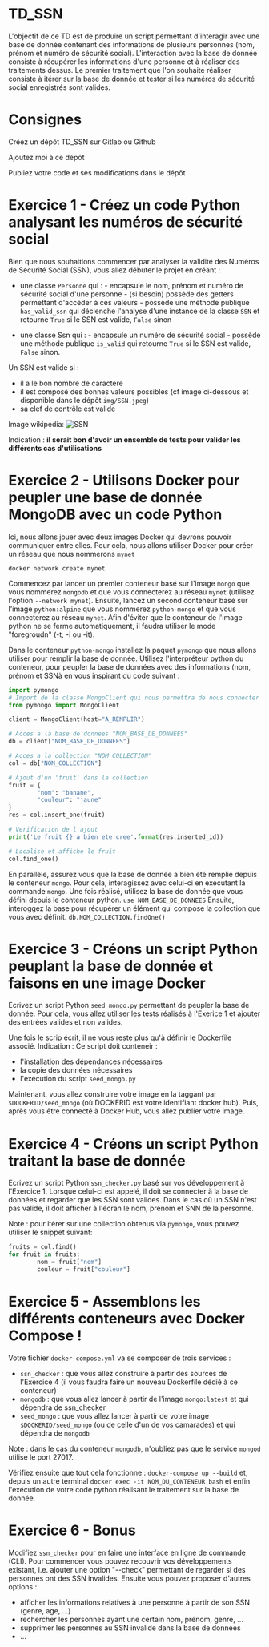 # TD_SSN

L'objectif de ce TD est de produire un script permettant d'interagir avec une base de donnée contenant des informations de plusieurs personnes (nom, prénom et numéro de sécurité social).
L'interaction avec la base de donnée consiste à récupérer les informations d'une personne et à réaliser des traitements dessus.
Le premier traitement que l'on souhaite réaliser consiste à itérer sur la base de donnée et tester si les numéros de sécurité social enregistrés sont valides.

# Consignes

Créez un dépôt TD_SSN sur Gitlab ou Github

Ajoutez moi à ce dépôt 

Publiez votre code et ses modifications dans le dépôt

# Exercice 1 - Créez un code Python analysant les numéros de sécurité social

Bien que nous souhaitions commencer par analyser la validité des Numéros de Sécurité Social (SSN), vous allez débuter le projet en créant :

- une classe `Personne` qui :
        - encapsule le nom, prénom et numéro de sécurité social d'une personne
        - (si besoin) possède des getters permettant d'accéder à ces valeurs
        - possède une méthode publique `has_valid_ssn` qui déclenche l'analyse d'une instance de la classe `SSN` et retourne `True` si le SSN est valide, `False` sinon

- une classe Ssn qui :
        - encapsule un numéro de sécurité social
        - possède une méthode publique `is_valid` qui retourne `True` si le SSN est valide, `False` sinon.

Un SSN est valide si :

- il a le bon nombre de caractère
- il est composé des bonnes valeurs possibles (cf image ci-dessous et disponible dans le dépôt `img/SSN.jpeg`)
- sa clef de contrôle est valide

Image wikipedia:
![SSN](https://user-images.githubusercontent.com/95085398/143722344-841fa617-5323-4c4d-a532-01c689d2d66a.jpeg)

Indication : **il serait bon d'avoir un ensemble de tests pour valider les différents cas d'utilisations**

# Exercice 2 - Utilisons Docker pour peupler une base de donnée MongoDB avec un code Python

Ici, nous allons jouer avec deux images Docker qui devrons pouvoir communiquer entre elles.
Pour cela, nous allons utiliser Docker pour créer un réseau que nous nommerons `mynet`

```
docker network create mynet
```

Commencez par lancer un premier conteneur basé sur l'image `mongo` que vous nommerez `mongodb` et que vous connecterez au réseau `mynet` (utilisez l'option `--network mynet`).
Ensuite, lancez un second conteneur basé sur l'image `python:alpine` que vous nommerez `python-mongo` et que vous connecterez au réseau `mynet`.
Afin d'éviter que le conteneur de l'image python ne se ferme automatiquement, il faudra utiliser le mode "foregroudn" (-t, -i ou -it).

Dans le conteneur `python-mongo` installez la paquet `pymongo` que nous allons utiliser pour remplir la base de donnée.
Utilisez l'interpréteur python du conteneur, pour peupler la base de données avec des informations (nom, prénom et SSNà en vous inspirant du code suivant :

```python
import pymongo
# Import de la classe MongoClient qui nous permettra de nous connecter a la base de donnees MongoDB
from pymongo import MongoClient

client = MongoClient(host="A_REMPLIR")

# Acces a la base de donnees "NOM_BASE_DE_DONNEES"
db = client["NOM_BASE_DE_DONNEES"]

# Acces a la collection "NOM_COLLECTION"
col = db["NOM_COLLECTION"]

# Ajout d'un 'fruit' dans la collection
fruit = {
        "nom": "banane",
        "couleur": "jaune"
}
res = col.insert_one(fruit)

# Verification de l'ajout
print('Le fruit {} a bien ete cree'.format(res.inserted_id))

# Localise et affiche le fruit
col.find_one()
```

En parallèle, assurez vous que la base de donnée à bien été remplie depuis le conteneur `mongo`.
Pour cela, interagissez avec celui-ci en exécutant la commande `mongo`.
Une fois réalisé, utilisez la base de donnée que vous défini depuis le conteneur python.
`use NOM_BASE_DE_DONNEES`
Ensuite, interoggez la base pour récupérer un élément qui compose la collection que vous avec définit.
`db.NOM_COLLECTION.findOne()`

# Exercice 3 - Créons un script Python peuplant la base de donnée et faisons en une image Docker

Ecrivez un script Python `seed_mongo.py` permettant de peupler la base de donnée.
Pour cela, vous allez utiliser les tests réalisés à l'Exerice 1 et ajouter des entrées valides et non valides.

Une fois le scrip écrit, il ne vous reste plus qu'à définir le Dockerfile associé.
Indication : Ce script doit conteneir :

- l'installation des dépendances nécessaires
- la copie des données nécessaires
- l'exécution du script `seed_mongo.py`

Maintenant, vous allez construire votre image en la taggant par `$DOCKERID/seed_mongo` (où DOCKERID est votre identifiant docker hub).
Puis, après vous être connecté à Docker Hub, vous allez publier votre image.

# Exercice 4 - Créons un script Python traitant la base de donnée

Ecrivez un script Python `ssn_checker.py` basé sur vos développement à l'Exercice 1.
Lorsque celui-ci est appelé, il doit se connecter à la base de données et regarder que les SSN sont valides.
Dans le cas où un SSN n'est pas valide, il doit afficher à l'écran le nom, prénom et SNN de la personne.

Note : pour itérer sur une collection obtenus via `pymongo`, vous pouvez utiliser le snippet suivant:

```python
fruits = col.find()
for fruit in fruits:
        nom = fruit["nom"]
        couleur = fruit["couleur"]
```

# Exercice 5 - Assemblons les différents conteneurs avec Docker Compose !

Votre fichier `docker-compose.yml` va se composer de trois services :

- `ssn_checker` : que vous allez construire à partir des sources de l'Exercice 4 (il vous faudra faire un nouveau Dockerfile dédié à ce conteneur)
- `mongodb` : que vous allez lancer à partir de l'image `mongo:latest` et qui dépendra de ssn_checker
- `seed_mongo` :  que vous allez lancer à partir de votre image `$DOCKERID/seed_mongo` (ou de celle d'un de vos camarades) et qui dépendra de `mongodb`

Note : dans le cas du conteneur `mongodb`, n'oubliez pas que le service `mongod` utilise le port 27017.

Vérifiez ensuite que tout cela fonctionne :
`docker-compose up --build`
et, depuis un autre terminal
`docker exec -it NOM_DU_CONTENEUR bash`
et enfin l'exécution de votre code python réalisant le traitement sur la base de donnée.

# Exercice 6 - Bonus 

Modifiez `ssn_checker` pour en faire une interface en ligne de commande (CLI).
Pour commencer vous pouvez recouvrir vos développements existant, i.e. ajouter une option "--check" permettant de regarder si des personnes ont des SSN invalides.
Ensuite vous pouvez proposer d'autres options :
- afficher les informations relatives à une personne à partir de son SSN (genre, age, ...)
- rechercher les personnes ayant une certain nom, prénom, genre, ...
- supprimer les personnes au SSN invalide dans la base de données
- ...

